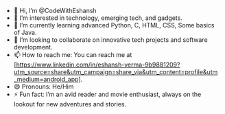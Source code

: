 - 👋 Hi, I’m @CodeWithEshansh
- 👀 I’m interested in technology, emerging tech, and gadgets.
- 🌱 I’m currently learning advanced Python, C, HTML, CSS, Some basics of Java.
- 💞️ I’m looking to collaborate on innovative tech projects and software development.
- 📫 How to reach me: You can reach me at [https://www.linkedin.com/in/eshansh-verma-9b9881209?utm_source=share&utm_campaign=share_via&utm_content=profile&utm_medium=android_app].
- 😄 Pronouns: He/Him
- ⚡ Fun fact: I’m an avid reader and movie enthusiast, always on the lookout for new adventures and stories.
<!---
CodeWithEshansh/CodeWithEshansh is a ✨ special ✨ repository because its `README.md` (this file) appears on your GitHub profile.
You can click the Preview link to take a look at your changes.
--->
